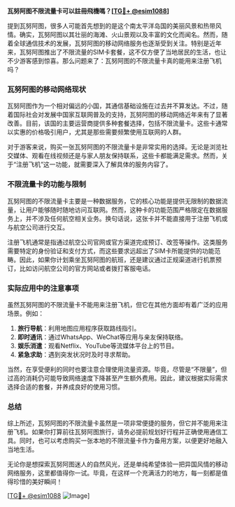 **瓦努阿图不限流量卡可以註冊飛機嗎？[[TG💪+ @esim1088](https://t.me/s/esim1088)]**

提到瓦努阿图，很多人可能首先想到的是这个南太平洋岛国的美丽风景和热带风情。确实，瓦努阿图以其壮丽的海滩、火山景观以及丰富的文化而闻名。然而，随着全球通信技术的发展，瓦努阿图的移动网络服务也逐渐受到关注。特别是近年来，瓦努阿图推出了不限流量的SIM卡套餐，这不仅方便了当地居民的生活，也让不少游客感到惊喜。那么问题来了：瓦努阿图的不限流量卡真的能用来注册飞机吗？

### 瓦努阿图的移动网络现状

瓦努阿图作为一个相对偏远的小国，其通信基础设施在过去并不算发达。不过，随着国际社会对发展中国家互联网普及的支持，瓦努阿图的移动网络近年来有了显著改善。目前，该国的主要运营商提供多种套餐选择，包括不限流量卡。这些卡通常以实惠的价格吸引用户，尤其是那些需要频繁使用互联网的人群。

对于游客来说，购买一张瓦努阿图的不限流量卡是非常实用的选择。无论是浏览社交媒体、观看在线视频还是与家人朋友保持联系，这些卡都能满足需求。然而，关于“注册飞机”这一功能，就需要深入了解具体的服务内容了。

### 不限流量卡的功能与限制

瓦努阿图的不限流量卡主要是一种数据服务，它的核心功能是提供无限制的数据流量，让用户能够随时随地访问互联网。然而，这种卡的功能范围严格限定在数据服务上，并不涉及任何航空相关业务。换句话说，这张卡并不能直接用于注册飞机或与航空公司进行交互。

注册飞机通常是指通过航空公司官网或官方渠道完成预订、改签等操作。这类服务需要特定的身份验证和支付方式，而这些要求远超出了SIM卡所能提供的功能范畴。因此，如果你计划乘坐瓦努阿图的航班，还是建议通过正规渠道进行机票预订，比如访问航空公司的官方网站或者拨打客服电话。

### 实际应用中的注意事项

虽然瓦努阿图的不限流量卡不能用来注册飞机，但它在其他方面却有着广泛的应用场景。例如：

1. **旅行导航**：利用地图应用程序获取路线指引。
2. **即时通讯**：通过WhatsApp、WeChat等应用与亲友保持联络。
3. **娱乐消遣**：观看Netflix、YouTube等流媒体平台上的节目。
4. **紧急求助**：遇到突发状况时及时寻求帮助。

当然，在享受便利的同时也要注意合理使用流量资源。毕竟，尽管是“不限量”，但过高的消耗仍可能导致网络速度下降甚至产生额外费用。因此，建议根据实际需求选择合适的套餐，并养成良好的使用习惯。

### 总结

综上所述，瓦努阿图的不限流量卡虽然是一项非常便捷的服务，但它并不能用来注册飞机。如果你打算前往瓦努阿图旅行，请务必提前规划好行程并正确使用通信工具。同时，也可以考虑购买一张本地的不限流量卡作为备用方案，以便更好地融入当地生活。

无论你是想探索瓦努阿图迷人的自然风光，还是单纯希望体验一把异国风情的移动网络服务，这里都值得你一试。毕竟，在这样一个充满活力的地方，每一刻都是值得珍惜的美好瞬间！

[[TG💪+ @esim1088](https://t.me/s/esim1088) ![Image](https://i.postimg.cc/4NQfJmqS/Snipaste-2025-05-13-00-14-12.png)]